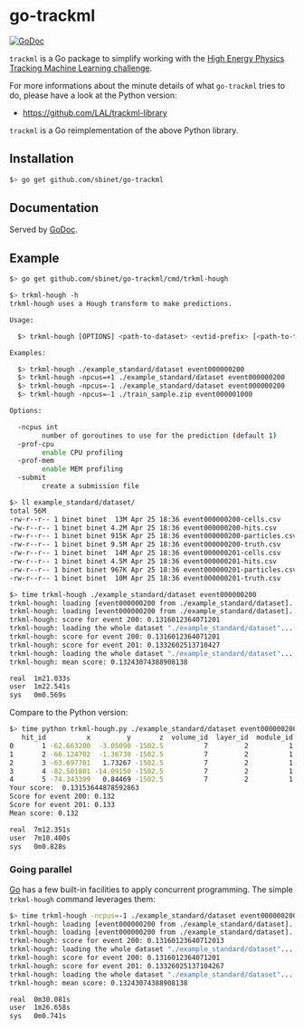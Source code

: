# go-trackml

[![GoDoc](https://godoc.org/github.com/sbinet/go-trackml?status.svg)](https://godoc.org/github.com/sbinet/go-trackml)


`trackml` is a Go package to simplify working with the [High Energy Physics Tracking Machine Learning challenge][kaggle_trackml].

For more informations about the minute details of what `go-trackml` tries to do, please have a look at the Python version:

- https://github.com/LAL/trackml-library

`trackml` is a Go reimplementation of the above Python library.

## Installation

```sh
$> go get github.com/sbinet/go-trackml
```

## Documentation

Served by [GoDoc](https://godoc.org/github.com/sbinet/go-trackml).

## Example

```sh
$> go get github.com/sbinet/go-trackml/cmd/trkml-hough

$> trkml-hough -h
trkml-hough uses a Hough transform to make predictions.

Usage:

  $> trkml-hough [OPTIONS] <path-to-dataset> <evtid-prefix> [<path-to-test-dataset]

Examples:

  $> trkml-hough ./example_standard/dataset event000000200
  $> trkml-hough -npcus=+1 ./example_standard/dataset event000000200
  $> trkml-hough -npcus=-1 ./example_standard/dataset event000000200
  $> trkml-hough -npcus=-1 ./train_sample.zip event000001000

Options:

  -ncpus int
    	number of goroutines to use for the prediction (default 1)
  -prof-cpu
    	enable CPU profiling
  -prof-mem
    	enable MEM profiling
  -submit
     	create a submission file

$> ll example_standard/dataset/
total 56M
-rw-r--r-- 1 binet binet  13M Apr 25 18:36 event000000200-cells.csv
-rw-r--r-- 1 binet binet 4.2M Apr 25 18:36 event000000200-hits.csv
-rw-r--r-- 1 binet binet 915K Apr 25 18:36 event000000200-particles.csv
-rw-r--r-- 1 binet binet 9.5M Apr 25 18:36 event000000200-truth.csv
-rw-r--r-- 1 binet binet  14M Apr 25 18:36 event000000201-cells.csv
-rw-r--r-- 1 binet binet 4.5M Apr 25 18:36 event000000201-hits.csv
-rw-r--r-- 1 binet binet 967K Apr 25 18:36 event000000201-particles.csv
-rw-r--r-- 1 binet binet  10M Apr 25 18:36 event000000201-truth.csv

$> time trkml-hough ./example_standard/dataset event000000200
trkml-hough: loading [event000000200 from ./example_standard/dataset]...
trkml-hough: loading [event000000200 from ./example_standard/dataset]... [done]
trkml-hough: score for event 200: 0.1316012364071201
trkml-hough: loading the whole dataset "./example_standard/dataset"...
trkml-hough: score for event 200: 0.1316012364071201
trkml-hough: score for event 201: 0.1332602513710427
trkml-hough: loading the whole dataset "./example_standard/dataset"... [done]
trkml-hough: mean score: 0.13243074388908138

real  1m21.033s
user  1m22.541s
sys   0m0.569s
```

Compare to the Python version:

```sh
$> time python trkml-hough.py ./example_standard/dataset event000000200
   hit_id          x         y       z  volume_id  layer_id  module_id
0       1 -62.663200  -3.05090 -1502.5          7         2          1
1       2 -66.124702  -1.36730 -1502.5          7         2          1
2       3 -63.697701   1.73267 -1502.5          7         2          1
3       4 -82.501801 -14.09150 -1502.5          7         2          1
4       5 -74.343399   0.84469 -1502.5          7         2          1
Your score:  0.13153644878592863
Score for event 200: 0.132
Score for event 201: 0.133
Mean score: 0.132

real  7m12.351s
user  7m10.400s
sys   0m0.828s
```

### Going parallel

[Go](https://golang.org) has a few built-in facilities to apply concurrent programming.
The simple `trkml-hough` command leverages them:

```sh
$> time trkml-hough -ncpus=-1 ./example_standard/dataset event000000200
trkml-hough: loading [event000000200 from ./example_standard/dataset]...
trkml-hough: loading [event000000200 from ./example_standard/dataset]... [done]
trkml-hough: score for event 200: 0.13160123640712013
trkml-hough: loading the whole dataset "./example_standard/dataset"...
trkml-hough: score for event 200: 0.1316012364071201
trkml-hough: score for event 201: 0.13326025137104267
trkml-hough: loading the whole dataset "./example_standard/dataset"... [done]
trkml-hough: mean score: 0.13243074388908138

real  0m30.081s
user  1m26.658s
sys   0m0.741s
```

[cern]: https://home.cern
[lhc]: https://home.cern/topics/large-hadron-collider
[kaggle_trackml]: https://www.kaggle.com/c/trackml-particle-identification
